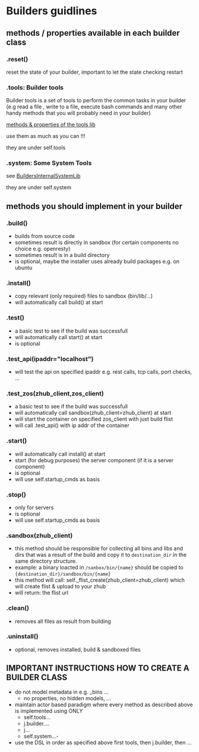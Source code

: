 # Builders guidlines

## methods / properties available in each builder class

### .reset()  

reset the state of your builder, important to let the state checking restart

### .tools:  Builder tools 
Builder tools is a set of tools to perform the common tasks in your builder (e.g read a file
, write to a file, execute bash commands and many other handy methods that you will probably need in your builder)

[methods & properties of the tools lib](BuildersInternalToolsLib.md)

use them as much as you can !!!

they are under self.tools

### .system:  Some System Tools

see [BuildersInternalSystemLib](BuildersInternalSystemLib.md)

they are under self.system


## methods you should implement in your builder

### .build()

- builds from source code
- sometimes result is directly in sandbox (for certain components no choice e.g. openresty)
- sometimes result is in a build directory
- is optional, maybe the installer uses already build packages e.g. on ubuntu 

### .install()

- copy relevant (only required) files to sandbox (bin/lib/...)
- will automatically call build() at start

### .test()

-  a basic test to see if the build was successfull
- will automatically call start() at start
- is optional

### .test_api(ipaddr="localhost")

- will test the api on specified ipaddr e.g. rest calls, tcp calls, port checks, ...

### .test_zos(zhub_client,zos_client)

- a basic test to see if the build was successfull
- will automatically call sandbox(zhub_client=zhub_client) at start
- will start the container on specified zos_client with just build flist
- will call .test_api() with ip addr of the container


### .start()

- will automatically call install() at start
- start (for debug purposes) the server component (if it is a server component)
- is optional
- will use self.startup_cmds as basis 

### .stop()

- only for servers
- is optional
- will use self.startup_cmds as basis 

### .sandbox(zhub_client)

- this method should be responsible for collecting all bins and libs and dirs that was a result
of the build and copy it to `destination_dir` in the same directory structure.  
- example: a binary loacted in `/sanbox/bin/{name}` should be copied to `{destination_dir}/sandbox/bin/{name}`
- this method will call: self._flist_create(zhub_client=zhub_client) which will create flist & upload to your zhub
- will return: the flist url 

### .clean()

- removes all files as result from building 

### .uninstall()

- optional, removes installed, build & sandboxed files


## IMPORTANT INSTRUCTIONS HOW TO CREATE A BUILDER CLASS

- do not model metadata in e.g. _bins ...
    - no properties, no hidden models, ...
- maintain actor based paradigm where every method as described above is implemented using ONLY
    - self.tools...
    - j.builder....
    - j...
    - self.system...- 
- use the DSL in order as specified above first tools, then j.builder, then ...
